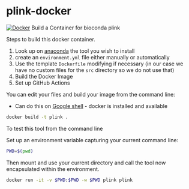 # plink-docker
[![Docker](https://github.com/adeslatt/plink-docker/actions/workflows/docker-publish.yml/badge.svg)](https://github.com/adeslatt/plink-docker/actions/workflows/docker-publish.yml)
Build a Container for bioconda plink

Steps to build this docker container.
1. Look up on [anaconda](https://anaconda.org/) the tool you wish to install
2. create an `environment.yml` file either manually or automatically
3. Use the template `Dockerfile` modifying if necessary (in our case we have no custom files for the `src` directory so we do not use that)
4. Build the Docker Image
5. Set up GitHub Actions

You can edit your files and  build your image from the command line:
* Can do this on [Google shell](https://shell.cloud.google.com) - docker is installed and available

```bash
docker build -t plink .
```

To test this tool from the command line 

Set up an environment variable capturing your current command line:
```bash
PWD=$(pwd)
```

Then mount and use your current directory and call the tool now encapsulated within the environment.
```bash
docker run -it -v $PWD:$PWD -w $PWD plink plink
```
